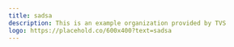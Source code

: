 ```yaml
---
title: sadsa
description: This is an example organization provided by TVS 
logo: https://placehold.co/600x400?text=sadsa
---
```

